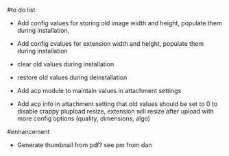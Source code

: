 #to do list

- Add config values for storing old image width and height, populate them during installation, 
- Add config cvalues for extension width and height, populate them during installation
- clear old values during installation


- restore old values during deinstallation


- Add acp module to maintain values in attachment settings
- Add acp info in attachment setting that old values should be set to 0 to disable crappy plupload resize, extension will resize after upload with more config options (quality, dimensions, algo)

#enhancement

- Generate thumbnail from pdf? see pm from dan